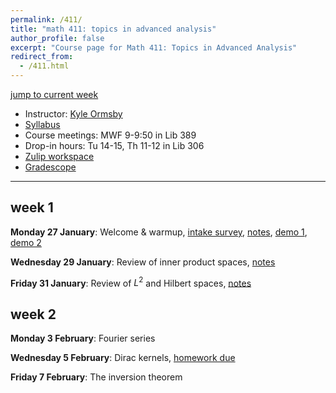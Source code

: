 ```yaml
---
permalink: /411/
title: "math 411: topics in advanced analysis"
author_profile: false
excerpt: "Course page for Math 411: Topics in Advanced Analysis"
redirect_from: 
  - /411.html
---
```


[jump to current week](#week-1)  

  - Instructor: [Kyle Ormsby](kyleormsby.github.io)
  - [Syllabus](/files/411/411syllabus.pdf)
  - Course meetings: MWF 9-9:50 in Lib 389
  - Drop-in hours: Tu 14-15, Th 11-12 in Lib 306
  - [Zulip workspace](https://math411-2025.zulipchat.com/)
  - [Gradescope](https://www.gradescope.com/courses/966524)

---

## week 1

**Monday 27 January**: Welcome & warmup, [intake survey](https://forms.gle/5ewmtt5BDPmGG6cj7), [notes](/files/411/411_01.pdf), [demo 1](https://sage.brandoncurtis.com/fourier.html), [demo 2](https://gofigure.impara.ai)

**Wednesday 29 January**: Review of inner product spaces, [notes](/files/411/411_02.pdf)

**Friday 31 January**: Review of $L^2$ and Hilbert spaces, [notes](/files/411/411_03.pdf)

## week 2

**Monday 3 February**: Fourier series

**Wednesday 5 February**: Dirac kernels, [homework due](/files/411/week02.pdf)

**Friday 7 February**: The inversion theorem

<!-- 
## week 3

**Monday 10 February**:

**Wednesday 12 February**: homework due

**Friday 14 February**:

## week 4

**Monday 17 February**:

**Wednesday 19 February**: homework due

**Friday 21 February**:

## week 5

**Monday 24 February**: 

**Wednesday 26 February**: homework due

**Friday 28 February**: 

## week 6

**Monday 3 March**: midterm exam distributed

**Wednesday 5 March**: midterm exam due

**Friday 7 March**:

## week 7

**Monday 10 March**: 

**Wednesday 12 March**: homework due

**Friday 14 March**:

## week 8

**Monday 17 March**:

**Wednesday 19 March**: homework due

**Friday 21 March**:

## spring break: 23-28 March

## week 9

**Monday 31 March**:

**Wednesday 2 April**: homework due

**Friday 4 April**:

## week 10

**Monday 7 April**:

**Wednesday 9 April**: homework due

**Friday 11 April**:

## week 11

**Monday 14 April**:

**Wednesday 16 April**: homework due

**Friday 18 April**:

## week 12

**Monday 21 April**:

**Wednesday 23 April**: student presentations

**Friday 25 April**: student presentations

## week 13

**Monday 28 April**: student presentations

**Wednesday 30 April**: student presentations

**Friday 2 May**: student presentations

## reading week: 5-9 May

## finals week

**Monday 12 May**: final exam distributed

**Wednesday 14 May**: final exam due

-->
